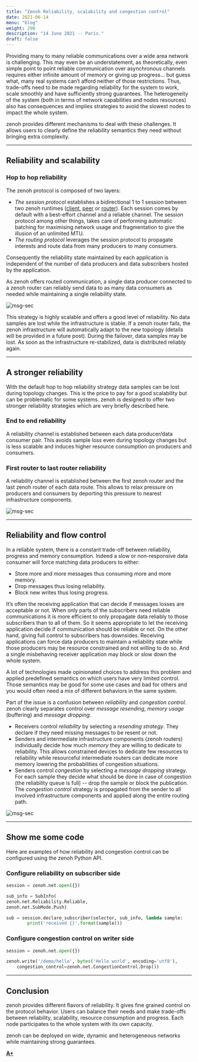 ```yaml
---
title: "Zenoh Reliability, scalability and congestion control"
date: 2021-06-14
menu: "blog"
weight: 290
description: "14 June 2021 -- Paris."
draft: false
---
```


Providing many to many reliable communications  over a wide area network is challenging. This may even be an understatement, as theoretically,  even simple point to point reliable communication over asynchronous channels requires either infinite amount of memory or giving up progress… but guess what, many real systems can’t afford neither of those restrictions. Thus, trade-offs need to be made regarding reliability for the system to work, scale smoothly and have sufficiently strong guarantees. The heterogeneity of the system (both in terms of network capabilities and nodes resources) also has consequences and implies strategies to avoid the slowest nodes to impact the whole system.

zenoh provides different mechanisms to deal with these challenges. It allows users to clearly define the reliability semantics they need without bringing extra complexity. 

-------
## Reliability and scalability
### Hop to hop reliability
The zenoh protocol is composed of two layers: 
- *The session protocol* establishes a bidirectional 1 to 1 session between two zenoh runtimes ([client](../../docs/getting-started/key-concepts/#client), [peer](../../docs/getting-started/key-concepts/#peer) or [router](../../docs/getting-started/key-concepts/#router)). Each session comes by default with a best-effort channel and a reliable channel. The session protocol among other things, takes care of performing automatic batching for maximising network usage and fragmentation to give the illusion of an unlimited MTU. 
- *The routing protocol* leverages the session protocol to propagate interests and route data from many producers to many consumers.

Consequently the reliability state maintained by each application is independent of the number of data producers and data subscribers hosted by the application.

As zenoh offers routed communication, a single data producer connected to a zenoh router can reliably send data to as many data consumers as needed while maintaining a single reliability state.

![msg-sec](../../img/blog-zenoh-reliability/zenoh-reliability-and-scalability.png)

This strategy is highly scalable and offers a good level of reliability. No data samples are lost while the infrastructure is stable. If a zenoh router fails, the zenoh infrastructure will automatically adapt to the new topology (details will be provided in a future post). During the failover, data samples may be lost. As soon as the infrastructure re-stabilized, data is distributed reliably again.

-------
## A stronger reliability
With the default hop to hop reliability strategy data samples can be lost during topology changes. This is the price to pay for a good scalability but can be problematic for some systems. zenoh is designed to offer two stronger reliability strategies which are very briefly described here.

### End to end reliability
A reliability channel is established between each data producer/data consumer pair. This avoids sample loss even during topology changes but is less scalable and induces higher resource consumption on producers and consumers.

### First router to last router reliability
A reliability channel is established between the first zenoh router and the last zenoh router of each data route. This allows to relax pressure on producers and consumers by deporting this pressure to nearest infrastructure components.

![msg-sec](../../img/blog-zenoh-reliability/zenoh-strong-reliability.png)

-------
## Reliability and flow control
In a reliable system, there is a constant trade-off between reliability, progress and memory consumption. Indeed a slow or non-responsive data consumer will force matching data producers to either:
- Store more and more messages thus consuming more and more memory.
- Drop messages thus losing reliability.
- Block new writes thus losing progress.

It’s often the receiving application that can decide if messages losses are acceptable or not. When only parts of the subscribers need reliable communications it is more efficient to only propagate data reliably to those subscribers than to all of them. So it seems appropriate to let the receiving application decide if communication should be reliable or not. On the other hand, giving full control to subscribers has downsides. Receiving applications can force data producers to maintain a reliability state while those producers may be resource constrained and not willing to do so. And a single misbehaving receiver application may block or slow down the whole system.

A lot of technologies made opinionated choices to address this problem and applied predefined semantics on which users have very limited control. Those semantics may be good for some use cases and bad for others and you would often need a mix of different behaviors in the same system.

Part of the issue is a confusion between *reliability* and *congestion control*. zenoh clearly separates control over *message resending*, *memory usage* (buffering) and *message dropping*.
- Receivers control *reliability* by selecting a *resending strategy*. They declare if they need missing messages to be resent or not.
- Senders and intermediate infrastructure components (zenoh routers) individually decide how much *memory* they are willing to dedicate to reliability. This allows constrained devices to dedicate few resources to reliability while resourceful intermediate routers can dedicate more memory lowering the probabilities of congestion situations.
- Senders control *congestion* by selecting a *message dropping* strategy. For each sample they decide what should be done in case of congestion (the reliability queue is full) -- drop the sample or block the publication. The *congestion control* strategy is propagated from the sender to all involved infrastructure components and applied along the entire routing path.

![msg-sec](../../img/blog-zenoh-reliability/zenoh-reliability-and-flow-control.png)

-------
## Show me some code

Here are examples of how reliability and congestion control can be configured using the zenoh Python API.

### Configure reliability on subscriber side
```python
session = zenoh.net.open({})

sub_info = SubInfo(
zenoh.net.Reliability.Reliable, 
zenoh.net.SubMode.Push)

sub = session.declare_subscriber(selector, sub_info, lambda sample: 
		print('received {}'.format(sample)))
```

### Configure congestion control on writer side
```python
session = zenoh.net.open({})

zenoh.write('/demo/hello', bytes('Hello world', encoding='utf8'),
	congestion_control=zenoh.net.CongestionControl.Drop())
```

-------
## Conclusion
zenoh provides different flavors of reliability. It gives fine grained control on the protocol behavior. Users can balance their needs and make trade-offs between reliability, scalability, resource consumption and progress. Each node participates to the whole system with its own capacity. 

zenoh can be deployed on wide, dynamic and heterogeneous networks while maintaining strong guarantees.

[**A+**](https://github.com/OlivierHecart)
